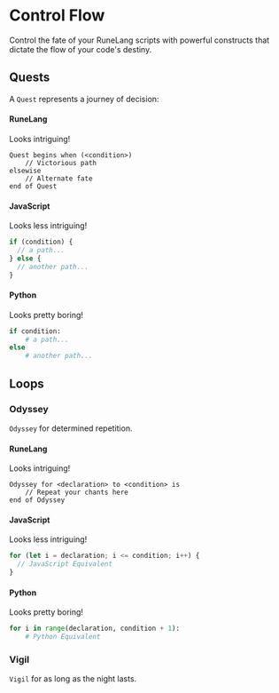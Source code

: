 # Control Flow

Control the fate of your RuneLang scripts with powerful constructs that dictate the flow of your code's destiny.

## Quests

A `Quest` represents a journey of decision:

<!-- tabs:start -->

#### **RuneLang**

Looks intriguing!

```runelang
Quest begins when (<condition>)
    // Victorious path
elsewise
    // Alternate fate
end of Quest
```

#### **JavaScript**

Looks less intriguing!

```javascript
if (condition) {
  // a path...
} else {
  // another path...
}
```

#### **Python**

Looks pretty boring!

```python
if condition:
    # a path...
else
    # another path...
```

<!-- tabs:end -->

## Loops

### Odyssey

`Odyssey` for determined repetition.

<!-- tabs:start -->

#### **RuneLang**

Looks intriguing!

```runelang
Odyssey for <declaration> to <condition> is
    // Repeat your chants here
end of Odyssey
```

#### **JavaScript**

Looks less intriguing!

```javascript
for (let i = declaration; i <= condition; i++) {
  // JavaScript Equivalent
}
```

#### **Python**

Looks pretty boring!

```python
for i in range(declaration, condition + 1):
    # Python Equivalent
```

<!-- tabs:end -->

### Vigil

`Vigil` for as long as the night lasts.

